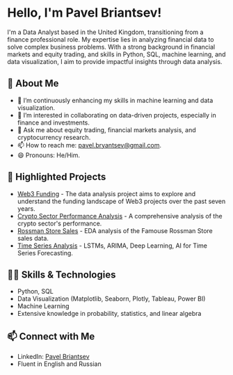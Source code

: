 # Hello, I'm Pavel Briantsev!

I'm a Data Analyst based in the United Kingdom, transitioning from a finance professional role. My expertise lies in analyzing financial data to solve complex business problems. With a strong background in financial markets and equity trading, and skills in Python, SQL, machine learning, and data visualization, I aim to provide impactful insights through data analysis.

## 🚀 About Me
- 🌱 I’m continuously enhancing my skills in machine learning and data visualization.
- 👯 I’m interested in collaborating on data-driven projects, especially in finance and investments.
- 💬 Ask me about equity trading, financial markets analysis, and cryptocurrency research.
- 📫 How to reach me: [pavel.bryantsev@gmail.com](mailto:pavel.bryantsev@gmail.com).
- 😄 Pronouns: He/Him.

## 🌟 Highlighted Projects
- [Web3 Funding](https://github.com/PavBrian/Data_Analysis_projects/blob/main/Web3_Funding) - The data analysis project aims to explore and understand the funding landscape of Web3 projects over the past seven years.
- [Crypto Sector Performance Analysis](https://github.com/PavBrian/Data_Analysis_projects/blob/main/crypto%20_sector_perfomance) - A comprehensive analysis of the crypto sector's performance.
- [Rossman Store Sales](https://github.com/PavBrian/Data_Analysis_projects/tree/main/rossma_store) - EDA analysis of the Famouse Rossman Store sales data.
- [Time Series Analysis](https://github.com/PavBrian/time_series_analysis) - LSTMs, ARIMA, Deep Learning, AI for Time Series Forecasting.



## 👨‍💻 Skills & Technologies
- Python, SQL
- Data Visualization (Matplotlib, Seaborn, Plotly, Tableau, Power BI)
- Machine Learning
- Extensive knowledge in probability, statistics, and linear algebra

## 📫 Connect with Me
- LinkedIn: [Pavel Briantsev](https://www.linkedin.com/in/pavel-bryantsev/)
- Fluent in English and Russian

